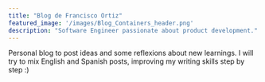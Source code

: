 ```yaml
---
title: "Blog de Francisco Ortiz"
featured_image: '/images/Blog_Containers_header.png'
description: "Software Engineer passionate about product development."
---
```


Personal blog to post ideas and some reflexions about new learnings. I will try to mix
English and Spanish posts, improving my writing skills step by step :)
